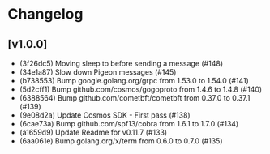 # Changelog

## [v1.0.0]
* (3f26dc5) Moving sleep to before sending a message  (#148)
* (34e1a87) Slow down Pigeon messages  (#145)
* (b738553) Bump google.golang.org/grpc from 1.53.0 to 1.54.0  (#141)
* (5d2cff1) Bump github.com/cosmos/gogoproto from 1.4.6 to 1.4.8  (#140)
* (6388564) Bump github.com/cometbft/cometbft from 0.37.0 to 0.37.1  (#139)
* (9e08d2a) Update Cosmos SDK - First pass  (#138)
* (6cae73a) Bump github.com/spf13/cobra from 1.6.1 to 1.7.0  (#134)
* (a1659d9) Update Readme for v0.11.7  (#133)
* (6aa061e) Bump golang.org/x/term from 0.6.0 to 0.7.0  (#135)
